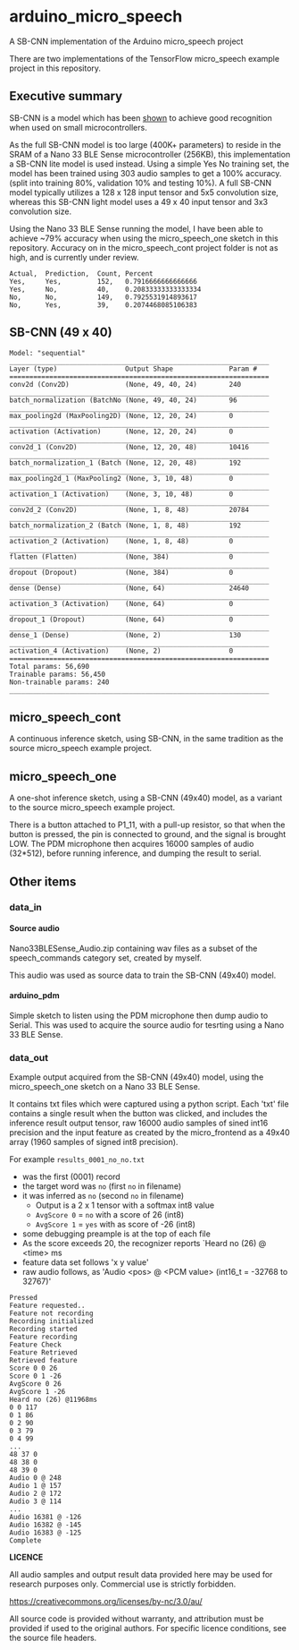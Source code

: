 # arduino_micro_speech
A SB-CNN implementation of the Arduino micro_speech project

There are two implementations of the TensorFlow micro_speech example project in this repository.

## Executive summary

SB-CNN is a model which has been [shown](https://creativecommons.org/licenses/by-nc/3.0/au/) to achieve good recognition when used on small microcontrollers.  

As the full SB-CNN model is too large (400K+ parameters) to reside in the SRAM of a Nano 33 BLE Sense microcontroller (256KB), this implementation a SB-CNN lite model is used instead.  Using a simple Yes No training set, the model has been trained using 303 audio samples to get a 100% accuracy. (split into training 80%, validation 10% and testing 10%).  A full SB-CNN model typically utilizes a 128 x 128 input tensor and 5x5 convolution size, whereas this SB-CNN light model uses a 49 x 40 input tensor and 3x3 convolution size.

Using the Nano 33 BLE Sense running the model, I have been able to achieve ~79% accuracy when using the micro_speech_one sketch in this repository.  Accuracy on in the micro_speech_cont project folder is not as high, and is currently under review.

```
Actual,  Prediction,  Count, Percent
Yes,     Yes,         152,   0.7916666666666666
Yes,     No,          40,    0.20833333333333334
No,      No,          149,   0.7925531914893617
No,      Yes,         39,    0.2074468085106383
```

## SB-CNN (49 x 40)

```
Model: "sequential"
_________________________________________________________________
Layer (type)                 Output Shape              Param #   
=================================================================
conv2d (Conv2D)              (None, 49, 40, 24)        240       
_________________________________________________________________
batch_normalization (BatchNo (None, 49, 40, 24)        96        
_________________________________________________________________
max_pooling2d (MaxPooling2D) (None, 12, 20, 24)        0         
_________________________________________________________________
activation (Activation)      (None, 12, 20, 24)        0         
_________________________________________________________________
conv2d_1 (Conv2D)            (None, 12, 20, 48)        10416     
_________________________________________________________________
batch_normalization_1 (Batch (None, 12, 20, 48)        192       
_________________________________________________________________
max_pooling2d_1 (MaxPooling2 (None, 3, 10, 48)         0         
_________________________________________________________________
activation_1 (Activation)    (None, 3, 10, 48)         0         
_________________________________________________________________
conv2d_2 (Conv2D)            (None, 1, 8, 48)          20784     
_________________________________________________________________
batch_normalization_2 (Batch (None, 1, 8, 48)          192       
_________________________________________________________________
activation_2 (Activation)    (None, 1, 8, 48)          0         
_________________________________________________________________
flatten (Flatten)            (None, 384)               0         
_________________________________________________________________
dropout (Dropout)            (None, 384)               0         
_________________________________________________________________
dense (Dense)                (None, 64)                24640     
_________________________________________________________________
activation_3 (Activation)    (None, 64)                0         
_________________________________________________________________
dropout_1 (Dropout)          (None, 64)                0         
_________________________________________________________________
dense_1 (Dense)              (None, 2)                 130       
_________________________________________________________________
activation_4 (Activation)    (None, 2)                 0         
=================================================================
Total params: 56,690
Trainable params: 56,450
Non-trainable params: 240
_________________________________________________________________
```

## micro_speech_cont

A continuous inference sketch, using SB-CNN, in the same tradition as the source micro_speech example project.

## micro_speech_one

A one-shot inference sketch, using a SB-CNN (49x40) model, as a variant to the source micro_speech example project.

There is a button attached to P1_11, with a pull-up resistor, so that when the button is pressed, the pin is connected to ground, and the signal is brought LOW.  The PDM microphone then acquires 16000 samples of audio (32*512), before running inference, and dumping the result to serial. 

## Other items

### data_in 

#### Source audio

Nano33BLESense_Audio.zip containing wav files as a subset of the speech_commands category set, created by myself. 

This audio was used as source data to train the SB-CNN (49x40) model.

#### arduino_pdm

Simple sketch to listen using the PDM microphone then dump audio to Serial.  This was used to acquire the source audio for tesrting using a Nano 33 BLE Sense.

### data_out

Example output acquired from the SB-CNN (49x40) model, using the micro_speech_one sketch on a Nano 33 BLE Sense.

It contains txt files which were captured using a python script.  Each 'txt' file contains a single result when the button was clicked, and includes the inference result output tensor, raw 16000 audio samples of sined int16 precision and the input feature as created by the micro_frontend as a 49x40 array (1960 samples of signed int8 precision).

For example `results_0001_no_no.txt` 
- was the first (0001) record
- the target word was `no` (first `no` in filename) 
- it was inferred as `no` (second `no` in filename)
  - Output is a 2 x 1 tensor with a softmax int8 value  
  - `AvgScore 0` = `no` with a score of 26 (int8) 
  - `AvgScore 1` = `yes` with as score of -26 (int8) 
- some debugging preample is at the top of each file
- As the score exceeds 20, the recognizer reports `Heard no (26) @ &lt;time&gt; ms
- feature data set follows 'x y value'
- raw audio follows, as 'Audio &lt;pos&gt; @ &lt;PCM value&gt; (int16_t = -32768 to 32767)'

```
Pressed
Feature requested..
Feature not recording
Recording initialized
Recording started
Feature recording
Feature Check
Feature Retrieved
Retrieved feature
Score 0 0 26
Score 0 1 -26
AvgScore 0 26
AvgScore 1 -26
Heard no (26) @11968ms
0 0 117
0 1 86
0 2 90
0 3 79
0 4 99
...
48 37 0
48 38 0
48 39 0
Audio 0 @ 248
Audio 1 @ 157
Audio 2 @ 172
Audio 3 @ 114
...
Audio 16381 @ -126
Audio 16382 @ -145
Audio 16383 @ -125
Complete
```

**LICENCE**

All audio samples and output result data provided here may be used for research purposes only.  Commercial use is strictly forbidden.

https://creativecommons.org/licenses/by-nc/3.0/au/

All source code is provided without warranty, and attribution must be provided if used to the original authors.  For specific licence conditions, see the source file headers.
